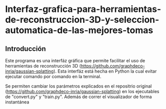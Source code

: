 # Interfaz-grafica-para-herramientas-de-reconstruccion-3D-y-seleccion-automatica-de-las-mejores-tomas

## Introducción 
Este programa es una interfáz gráfica que permite facilitar el uso de herramientas de reconstrucción 3D (https://github.com/graphdeco-inria/gaussian-splatting). 
Esta interfáz está hecha en Python la cual evitar ejecutar comando por comando en la terminal. 

Se permiten cambiar los parámetros explicados en el repositrio original (https://github.com/graphdeco-inria/gaussian-splatting) en los ejecutables de
"convert.py" y "train.py". Además de correr el visualizador de forma instantánea

